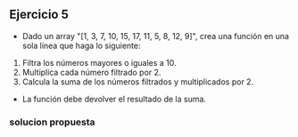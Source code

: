 ## Ejercicio 5

* Dado un array "[1, 3, 7, 10, 15, 17, 11, 5, 8, 12, 9]", crea una función en una sola línea que haga lo siguiente:

1. Filtra los números mayores o iguales a 10.
2. Multiplica cada número filtrado por 2.
3. Calcula la suma de los números filtrados y multiplicados por 2.

* La función debe devolver el resultado de la suma.

### solucion propuesta
